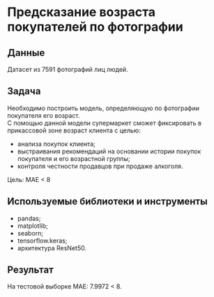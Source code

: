 # Предсказание возраста покупателей по фотографии

## Данные
Датасет из 7591 фотографий лиц людей.

## Задача
Необходимо построить модель, определяющую по фотографии покупателя его возраст.\
С помощью данной модели супермаркет сможет фиксировать в прикассовой зоне возраст клиента с целью:
- анализа покупок клиента;
- выстраивания рекомендаций на основании истории покупок покупателя и его возрастной группы;
- контроля честности продавцов при продаже алкоголя.

Цель: MAE < 8

## Используемые библиотеки и инструменты
- pandas;
- matplotlib;
- seaborn;
- tensorflow.keras;
- архитектура ResNet50.

## Результат
На тестовой выборке MAE: 7.9972 < 8.
